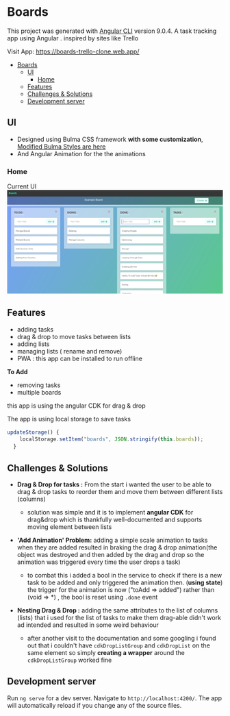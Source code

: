 # Boards

This project was generated with [Angular CLI](https://github.com/angular/angular-cli) version 9.0.4.
A task tracking app using Angular . inspired by sites like Trello

Visit App: https://boards-trello-clone.web.app/

- [Boards](#boards)
  - [UI](#ui)
    - [Home](#home)
  - [Features](#features)
  - [Challenges & Solutions](#challenges--solutions)
  - [Development server](#development-server)

## UI

- Designed using Bulma CSS framework **with some customization**,
  [Modified Bulma Styles are here](./src/main-styles.scss)
- And Angular Animation for the the animations

### Home

Current UI
![screenshot](<screenshots/Screenshot from 2020-04-17 23-30-10.png> "main ui")

## Features

- adding tasks
- drag & drop to move tasks between lists
- adding lists
- managing lists ( rename and remove)
- PWA : this app can be installed to run offline

**To Add**

- removing tasks
- multiple boards

this app is using the angular CDK for drag & drop

The app is using local storage to save tasks

```ts
updateStorage() {
    localStorage.setItem("boards", JSON.stringify(this.boards));
  }
```

## Challenges & Solutions

- **Drag & Drop for tasks :** From the start i wanted the user to be able to drag & drop tasks to reorder them and move them between different lists (columns)

  - solution was simple and it is to implement **angular CDK** for drag&drop which is thankfully well-documented and supports moving element between lists

- **'Add Animation' Problem:** adding a simple scale animation to tasks when they are added resulted in braking the drag & drop animation(the object was destroyed and then added by the drag and drop so the animation was triggered every time the user drops a task)

  - to combat this i added a bool in the service to check if there is a new task to be added and only triggered the animation then. (**using state**) the trigger for the animation is now ("toAdd => added") rather than (void => \*) , the bool is reset using `.done` event

- **Nesting Drag & Drop :** adding the same attributes to the list of columns (lists) that i used for the list of tasks to make them drag-able didn't work ad intended and resulted in some weird behaviour
  - after another visit to the documentation and some googling i found out that i couldn't have `cdkDropListGroup` and `cdkDropList` on the same element so simply **creating a wrapper** around the `cdkDropListGroup` worked fine

## Development server

Run `ng serve` for a dev server. Navigate to `http://localhost:4200/`. The app will automatically reload if you change any of the source files.
